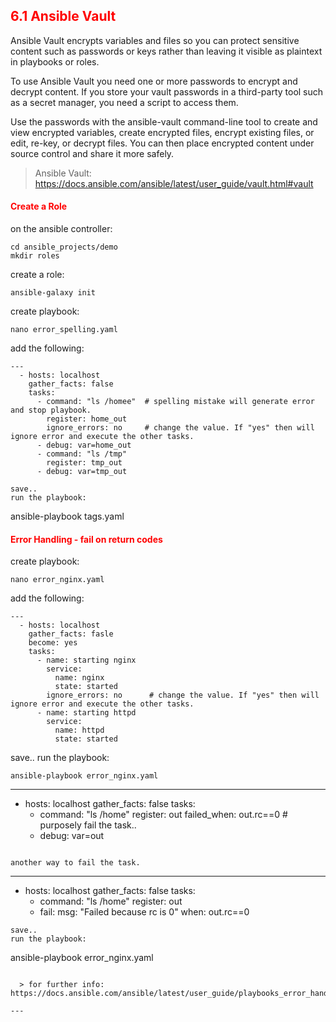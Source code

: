 ## <font color='red'> 6.1 Ansible Vault </font>
Ansible Vault encrypts variables and files so you can protect sensitive content such as passwords or keys rather than leaving it visible as plaintext in playbooks or roles.  

To use Ansible Vault you need one or more passwords to encrypt and decrypt content. If you store your vault passwords in a third-party tool such as a secret manager, you need a script to access them. 

Use the passwords with the ansible-vault command-line tool to create and view encrypted variables, create encrypted files, encrypt existing files, or edit, re-key, or decrypt files. You can then place encrypted content under source control and share it more safely.

  > Ansible Vault: https://docs.ansible.com/ansible/latest/user_guide/vault.html#vault

#### <font color='red'>Create a Role</font>

on the ansible controller:
```
cd ansible_projects/demo
mkdir roles
```
create a role:
```
ansible-galaxy init 
```





create playbook:
```
nano error_spelling.yaml
```
add the following:
```
---
  - hosts: localhost
    gather_facts: false
    tasks:
      - command: "ls /homee"  # spelling mistake will generate error and stop playbook.
        register: home_out
        ignore_errors: no     # change the value. If "yes" then will ignore error and execute the other tasks.
      - debug: var=home_out
      - command: "ls /tmp"
        register: tmp_out
      - debug: var=tmp_out

save..
run the playbook:
```
ansible-playbook tags.yaml  

#### <font color='red'>Error Handling - fail on return codes</font>
create playbook:
```
nano error_nginx.yaml
```
add the following:
```
---
  - hosts: localhost
    gather_facts: fasle
    become: yes
    tasks:
      - name: starting nginx
        service:
          name: nginx
          state: started
        ignore_errors: no      # change the value. If "yes" then will ignore error and execute the other tasks.
      - name: starting httpd
        service:
          name: httpd
          state: started
```
save..
run the playbook:
```
ansible-playbook error_nginx.yaml
```
---
  - hosts: localhost
    gather_facts: false
    tasks:
     - command: "ls /home"
       register: out
       failed_when: out.rc==0  # purposely fail the task..
     - debug: var=out
``` 

another way to fail the task.

```
---
  - hosts: localhost
    gather_facts: false
    tasks:
     - command: "ls /home"
       register: out
     - fail:
        msg: "Failed because rc is 0"
        when: out.rc==0
 ```       
save..
run the playbook:
```
ansible-playbook error_nginx.yaml
```

  > for further info: https://docs.ansible.com/ansible/latest/user_guide/playbooks_error_handling.html

---